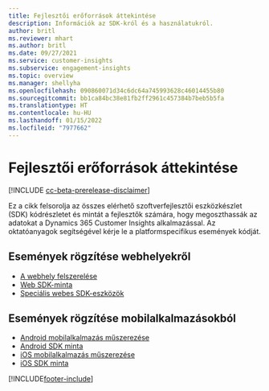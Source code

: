 ```yaml
---
title: Fejlesztői erőforrások áttekintése
description: Információk az SDK-król és a használatukról.
author: britl
ms.reviewer: mhart
ms.author: britl
ms.date: 09/27/2021
ms.service: customer-insights
ms.subservice: engagement-insights
ms.topic: overview
ms.manager: shellyha
ms.openlocfilehash: 090860071d34c6dc64a745993628c46014455b80
ms.sourcegitcommit: bb1ca84bc38e81fb2ff2961c457384b7beb5b5fa
ms.translationtype: HT
ms.contentlocale: hu-HU
ms.lasthandoff: 01/15/2022
ms.locfileid: "7977662"
---
```

# <a name="developer-resources-overview"></a>Fejlesztői erőforrások áttekintése

[!INCLUDE [cc-beta-prerelease-disclaimer](includes/cc-beta-prerelease-disclaimer.md)]

Ez a cikk felsorolja az összes elérhető szoftverfejlesztői eszközkészlet (SDK) kódrészletet és mintát a fejlesztők számára, hogy megoszthassák az adatokat a Dynamics 365 Customer Insights alkalmazással. Az oktatóanyagok segítségével kérje le a platformspecifikus események kódját.

## <a name="capture-events-from-websites"></a>Események rögzítése webhelyekről

- [A webhely felszerelése](instrument-website.md)
- [Web SDK-minta](websdk-sample.md)
- [Speciális webes SDK-eszközök](advanced-SDK-implementation.md)

## <a name="capture-events-from-mobile-apps"></a>Események rögzítése mobilalkalmazásokból

- [Android mobilalkalmazás műszerezése](get-started-android.md)
- [Android SDK minta](androidsdk-sample.md)
- [iOS mobilalkalmazás műszerezése](get-started-ios.md)
- [iOS SDK minta](iossdk-sample.md)

[!INCLUDE[footer-include](../includes/footer-banner.md)]
